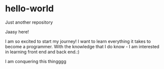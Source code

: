 # hello-world
Just another repository

Jaasy here! 

I am so excited to start my journey! I want to learn everything it takes to become a programmer. With the knowledge that I do know - I am interested in learning front end and back end.:) 

I am conquering this thingggg


